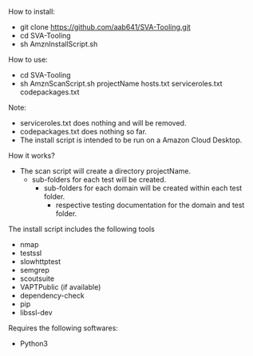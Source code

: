 How to install:
- git clone https://github.com/aab641/SVA-Tooling.git
- cd SVA-Tooling
- sh AmznInstallScript.sh

How to use:
- cd SVA-Tooling
- sh AmznScanScript.sh projectName hosts.txt serviceroles.txt codepackages.txt

Note:
- serviceroles.txt does nothing and will be removed.
- codepackages.txt does nothing so far.
- The install script is intended to be run on a Amazon Cloud Desktop.

How it works?
- The scan script will create a directory projectName.
  - sub-folders for each test will be created.
    - sub-folders for each domain will be created within each test folder.
      - respective testing documentation for the domain and test folder.

The install script includes the following tools
- nmap
- testssl
- slowhttptest
- semgrep
- scoutsuite
- VAPTPublic (if available)
- dependency-check
- pip
- libssl-dev

Requires the following softwares:
- Python3
